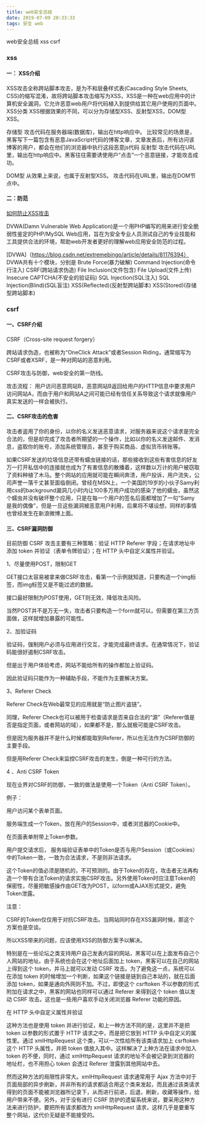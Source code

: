 ```yaml
---
title: web安全总结
date: 2019-07-09 20:33:33
tags: 安全 web
---
```


web安全总结 xss csrf

### xss
#### 一： XSS介绍
  XSS攻击全称跨站脚本攻击，是为不和层叠样式表(Cascading Style Sheets, CSS)的缩写混淆，故将跨站脚本攻击缩写为XSS，XSS是一种在web应用中的计算机安全漏洞，它允许恶意web用户将代码植入到提供给其它用户使用的页面中。
  XSS分类
XSS根据效果的不同，可以分为存储型XSS、反射型XSS，DOM型XSS。

存储型
    攻击代码在服务器端(数据库)，输出在http响应中。 
    比较常见的场景是，黑客写下一篇包含有恶意JavaScript代码的博客文章，文章发表后，所有访问该博客的用户，都会在他们的浏览器中执行这段恶意js代码
反射型
    攻击代码在URL里，输出在http响应中。黑客往往需要诱使用户“点击”一个恶意链接，才能攻击成功。

DOM型
    从效果上来说，也属于反射型XSS。 
    攻击代码在URL里，输出在DOM节点中。

#### 二：防范

[如何防止XSS攻击](https://www.freebuf.com/articles/web/185654.html)




DVWA(Damn Vulnerable Web Application)是一个用PHP编写的用来进行安全脆弱性鉴定的PHP/MySQL Web应用，旨在为安全专业人员测试自己的专业技能和工具提供合法的环境，帮助web开发者更好的理解web应用安全防范的过程。

[DVWA]（https://blog.csdn.net/extremebingo/article/details/81176394）
	DVWA共有十个模块，分别是
	Brute Force(暴力破解)
	Command Injection(命令行注入)
	CSRF(跨站请求伪造)
	File Inclusion(文件包含)
	File Upload(文件上传)
	Insecure CAPTCHA(不安全的验证码)
	SQL Injection(SQL注入)
	SQL Injection(Blind)(SQL盲注)
	XSS(Reflected)(反射型跨站脚本)
	XSS(Stored)(存储型跨站脚本)


### csrf
#### 一、CSRF介绍

CSRF（Cross-site request forgery）

跨站请求伪造，也被称为“OneClick Attack”或者Session Riding，通常缩写为CSRF或者XSRF，是一种对网站的恶意利用。

CSRF攻击与防御，web安全的第一防线。

攻击流程：
    用户访问恶意网站B，恶意网站B返回给用户的HTTP信息中要求用户访问网站A，而由于用户和网站A之间可能已经有信任关系导致这个请求就像用户真实发送的一样会被执行。

#### 二、CSRF攻击的危害

攻击者盗用了你的身份，以你的名义发送恶意请求，对服务器来说这个请求是完全合法的，但是却完成了攻击者所期望的一个操作，比如以你的名义发送邮件、发消息，盗取你的账号，添加系统管理员，甚至于购买商品、虚拟货币转账等。

如果CSRF发送的垃圾信息还带有蠕虫链接的话，那些接收到这些有害信息的好友万一打开私信中的连接就也成为了有害信息的散播着，这样数以万计的用户被窃取了资料种植了木马。整个网站的应用就可能在瞬间奔溃，用户投诉，用户流失，公司声誉一落千丈甚至面临倒闭。曾经在MSN上，一个美国的19岁的小伙子Samy利用css的background漏洞几小时内让100多万用户成功的感染了他的蠕虫，虽然这个蠕虫并没有破坏整个应用，只是在每一个用户的签名后面都增加了一句“Samy 是我的偶像”，但是一旦这些漏洞被恶意用户利用，后果将不堪设想，同样的事情也曾经发生在新浪微博上面。

#### 三、CSRF漏洞防御

目前防御 CSRF 攻击主要有三种策略：验证 HTTP Referer 字段；在请求地址中添加 token 并验证（表单令牌验证）；在 HTTP 头中自定义属性并验证。

1、尽量使用POST，限制GET

GET接口太容易被拿来做CSRF攻击，看第一个示例就知道，只要构造一个img标签，而img标签又是不能过滤的数据。

接口最好限制为POST使用，GET则无效，降低攻击风险。

当然POST并不是万无一失，攻击者只要构造一个form就可以，但需要在第三方页面做，这样就增加暴露的可能性。

2、加验证码

验证码，强制用户必须与应用进行交互，才能完成最终请求。在通常情况下，验证码能很好遏制CSRF攻击。

但是出于用户体验考虑，网站不能给所有的操作都加上验证码。

因此验证码只能作为一种辅助手段，不能作为主要解决方案。

3、Referer Check

Referer Check在Web最常见的应用就是“防止图片盗链”。

同理，Referer Check也可以被用于检查请求是否来自合法的“源”（Referer值是否是指定页面，或者网站的域），如果都不是，那么就极可能是CSRF攻击。

但是因为服务器并不是什么时候都能取到Referer，所以也无法作为CSRF防御的主要手段。

但是用Referer Check来监控CSRF攻击的发生，倒是一种可行的方法。

4 、Anti CSRF Token

现在业界对CSRF的防御，一致的做法是使用一个Token（Anti CSRF Token）。

例子：

用户访问某个表单页面。

服务端生成一个Token，放在用户的Session中，或者浏览器的Cookie中。

在页面表单附带上Token参数。

用户提交请求后， 服务端验证表单中的Token是否与用户Session（或Cookies）中的Token一致，一致为合法请求，不是则非法请求。

这个Token的值必须是随机的，不可预测的。由于Token的存在，攻击者无法再构造一个带有合法Token的请求实施CSRF攻击。另外使用Token时应注意Token的保密性，尽量把敏感操作由GET改为POST，以form或AJAX形式提交，避免Token泄露。

注意：

CSRF的Token仅仅用于对抗CSRF攻击。当网站同时存在XSS漏洞时候，那这个方案也是空谈。

所以XSS带来的问题，应该使用XSS的防御方案予以解决。

特别是在一些论坛之类支持用户自己发表内容的网站，黑客可以在上面发布自己个人网站的地址。由于系统也会在这个地址后面加上 token，黑客可以在自己的网站上得到这个 token，并马上就可以发动 CSRF 攻击。为了避免这一点，系统可以在添加 token 的时候增加一个判断，如果这个链接是链到自己本站的，就在后面添加 token，如果是通向外网则不加。不过，即使这个 csrftoken 不以参数的形式附加在请求之中，黑客的网站也同样可以通过 Referer 来得到这个 token 值以发动 CSRF 攻击。这也是一些用户喜欢手动关闭浏览器 Referer 功能的原因。

在 HTTP 头中自定义属性并验证

这种方法也是使用 token 并进行验证，和上一种方法不同的是，这里并不是把 token 以参数的形式置于 HTTP 请求之中，而是把它放到 HTTP 头中自定义的属性里。通过 xmlHttpRequest 这个类，可以一次性给所有该类请求加上 csrftoken 这个 HTTP 头属性，并把 token 值放入其中。这样解决了上种方法在请求中加入 token 的不便，同时，通过 xmlHttpRequest 请求的地址不会被记录到浏览器的地址栏，也不用担心 token 会透过 Referer 泄露到其他网站中去。

然而这种方法的局限性非常大。xmlHttpRequest 请求通常用于 Ajax 方法中对于页面局部的异步刷新，并非所有的请求都适合用这个类来发起，而且通过该类请求得到的页面不能被浏览器所记录下，从而进行前进，后退，刷新，收藏等操作，给用户带来不便。另外，对于没有进行 CSRF 防护的遗留系统来说，要采用这种方法来进行防护，要把所有请求都改为 xmlHttpRequest 请求，这样几乎是要重写整个网站，这代价无疑是不能接受的。



